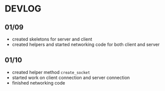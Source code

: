 # DEVLOG

## 01/09
- created skeletons for server and client
- created helpers and started networking code for both client and server

## 01/10
- created helper method `create_socket`
- started work on client connection and server connection
- finished networking code

